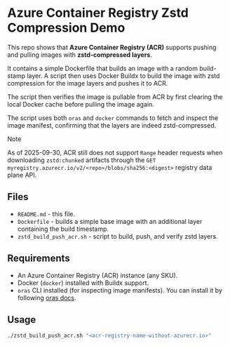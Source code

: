 # Azure Container Registry Zstd Compression Demo

This repo shows that **Azure Container Registry (ACR)** supports pushing and pulling images with **zstd-compressed layers**.

It contains a simple Dockerfile that builds an image with a random build-stamp layer.
A script then uses Docker Buildx to build the image with zstd compression for the image layers and pushes it to ACR.

The script then verifies the image is pullable from ACR by first clearing the local Docker cache before pulling the image again.

The script uses both `oras` and `docker` commands to fetch and inspect the image manifest, confirming that the layers are indeed zstd-compressed.

> [!NOTE]
> As of 2025-09-30, ACR still does not support `Range` header requests when downloading `zstd:chunked` artifacts through the `GET myregistry.azurecr.io/v2/<repo>/blobs/sha256:<digest>` registry data plane API.

## Files

- `README.md` - this file.
- `Dockerfile` - builds a simple base image with an additional layer containing the build timestamp.
- `zstd_build_push_acr.sh` - script to build, push, and verify zstd layers.

## Requirements

- An Azure Container Registry (ACR) instance (any SKU).
- Docker (`docker`) installed with Buildx support.
- `oras` CLI installed (for inspecting image manifests). You can install it by following [oras docs](https://oras.land/docs/installation).

## Usage

```bash
./zstd_build_push_acr.sh "<acr-registry-name-without-azurecr.io>"
```
